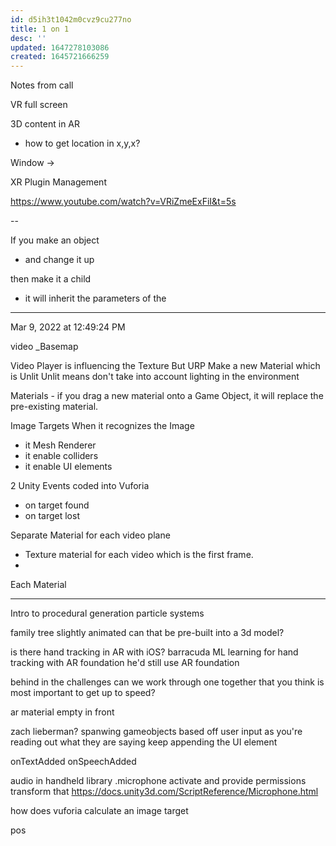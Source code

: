 ```yaml
---
id: d5ih3t1042m0cvz9cu277no
title: 1 on 1
desc: ''
updated: 1647278103086
created: 1645721666259
---
```


Notes from call

VR full screen

3D content in AR
- how to get location in x,y,x?

Window -> 

XR Plugin Management


https://www.youtube.com/watch?v=VRiZmeExFiI&t=5s


--

If you make an object
- and change it up


then make it a child 
- it will inherit the parameters of the 

---

Mar 9, 2022 at 12:49:24 PM

video 
_Basemap

Video Player is influencing the Texture 
But URP 
Make a new Material which is Unlit 
Unlit means don't take into account lighting in the environment

Materials - if you drag a new material onto a Game Object, it will replace the pre-existing material.

Image Targets
When it recognizes the Image
- it Mesh Renderer
- it enable colliders
- it enable UI elements

2 Unity Events coded into Vuforia 
- on target found
- on target lost 

Separate Material for each video plane 
- Texture material for each video which is the first frame. 
- 

Each Material 


---

Intro to procedural generation particle systems


family tree
slightly animated
can that be pre-built into a 3d model?


is there hand tracking in AR with iOS?
barracuda ML learning for hand tracking 
with AR foundation 
he'd still use AR foundation


behind in the challenges
can we work through one together that you think is most important to get up to speed?


ar material 
empty in front

zach lieberman? 
spanwing gameobjects based off user input
as you're reading out what they are saying
keep appending the UI element

onTextAdded
onSpeechAdded



audio in 
handheld library
.microphone
activate and provide permissions
transform that 
https://docs.unity3d.com/ScriptReference/Microphone.html

how does vuforia calculate an image target 

pos